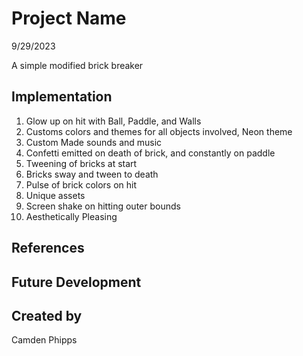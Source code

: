 # Project Name

9/29/2023

A simple modified brick breaker


## Implementation
1. Glow up on hit with Ball, Paddle, and Walls
2. Customs colors and themes for all objects involved, Neon theme
3. Custom Made sounds and music
4. Confetti emitted on death of brick, and constantly on paddle
5. Tweening of bricks at start
6. Bricks sway and tween to death
7. Pulse of brick colors on hit
8. Unique assets
9. Screen shake on hitting outer bounds
10. Aesthetically Pleasing

## References


## Future Development


## Created by
Camden Phipps
